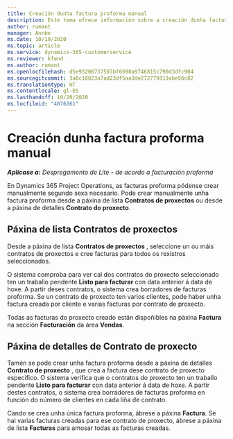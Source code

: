 ```yaml
---
title: Creación dunha factura proforma manual
description: Este tema ofrece información sobre a creación dunha factura proforma manual en Project Operations.
author: rumant
manager: Annbe
ms.date: 10/19/2020
ms.topic: article
ms.service: dynamics-365-customerservice
ms.reviewer: kfend
ms.author: rumant
ms.openlocfilehash: d5e93206737507bf6698a9746815c790d3dfc904
ms.sourcegitcommit: 3a0c18823a7ad23df5aa3de272779313abe56c82
ms.translationtype: HT
ms.contentlocale: gl-ES
ms.lasthandoff: 10/20/2020
ms.locfileid: "4076361"
---
```

# <a name="creating-a-manual-proforma-invoice"></a>Creación dunha factura proforma manual

_**Aplícase a:** Despregamento de Lite - de acordo a facturación proforma_

En Dynamics 365 Project Operations, as facturas proforma pódense crear manualmente segundo sexa necesario. Pode crear manualmente unha factura proforma desde a páxina de lista **Contratos de proxectos** ou desde a páxina de detalles **Contrato do proxecto**.

##  <a name="project-contracts-list-page"></a>Páxina de lista Contratos de proxectos

Desde a páxina de lista **Contratos de proxectos** , seleccione un ou máis contratos de proxectos e cree facturas para todos os rexistros seleccionados.

O sistema comproba para ver cal dos contratos do proxecto seleccionado ten un traballo pendente **Listo para facturar** con data anterior á data de hoxe. A partir deses contratos, o sistema crea borradores de facturas proforma. Se un contrato de proxecto ten varios clientes, pode haber unha factura creada por cliente e varias facturas por contrato de proxecto.

Todas as facturas do proxecto creado están dispoñibles na páxina **Factura** na sección **Facturación** da área **Vendas**.

## <a name="project-contract-details-page"></a>Páxina de detalles de Contrato de proxecto

Tamén se pode crear unha factura proforma desde a páxina de detalles **Contrato de proxecto** , que crea a factura dese contrato de proxecto específico. O sistema verifica que o contratos do proxecto ten un traballo pendente **Listo para facturar** con data anterior á data de hoxe. A partir destes contratos, o sistema crea borradores de facturas proforma en función do número de clientes en cada liña de contrato.

Cando se crea unha única factura proforma, ábrese a páxina **Factura**. Se hai varias facturas creadas para ese contrato de proxecto, ábrese a páxina de lista **Facturas** para amosar todas as facturas creadas.
